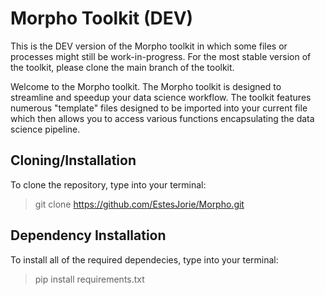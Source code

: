# Morpho Toolkit (DEV)

This is the DEV version of the Morpho toolkit in which some files or processes might still be work-in-progress. 
For the most stable version of the toolkit, please clone the main branch of the toolkit.

 Welcome to the Morpho toolkit. The Morpho toolkit is designed to streamline and
 speedup your data science workflow. The toolkit features numerous "template" files
 designed to be imported into your current file which then allows you to access
 various functions encapsulating the data science pipeline.
 
 ## Cloning/Installation 
 
 To clone the repository, type into your terminal:
 
 > git clone https://github.com/EstesJorie/Morpho.git

## Dependency Installation

To install all of the required dependecies, type into your terminal:

> pip install requirements.txt